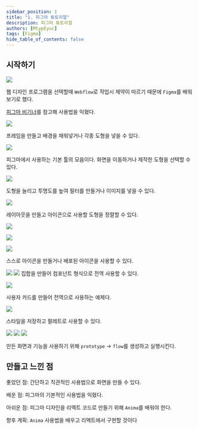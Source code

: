 ```yaml
---
sidebar_position: 1
title: "1. 피그마 튜토리얼"
description: 피그마 튜토리얼
authors: [MtypEyuc]
tags: [Figma]
hide_table_of_contents: false
---
```


## 시작하기

![](img/01/01.webp)

웹 디자인 프로그램을 선택할때 `Webflow`로 작업시 제약이 따르기 때문에 `Figma`를 배워보기로 했다.

[피그마 비기너](https://www.youtube.com/watch?v=ezldKx-jPag)를 참고해 사용법을 익혔다.


![](img/01/02.webp)  

프레임을 만들고 배경을 채워넣거나 각종 도형을 넣을 수 있다.  

![](img/01/03.webp) 

피그마에서 사용하는 기본 툴의 모음이다. 화면을 이동하거나 제작한 도형을 선택할 수 있다.

![](img/01/04.webp) 

도형을 늘리고 투명도를 높여 필터를 만들거나 이미지를 넣을 수 있다.

![](img/01/05.webp) 

레이아웃을 만들고 아이콘으로 사용할 도형을 정렬할 수 있다.

![](img/01/06.webp) 

![](img/01/07.webp) 

![](img/01/08.webp) 

스스로 아이콘을 만들거나 배포된 아이콘을 사용할 수 있다.

![](img/01/09.webp)
![](img/01/10.webp)
집합을 만들어 컴포넌트 형식으로 전역 사용할 수 있다.

![](img/01/11.webp) 

사용자 카드를 만들어 전역으로 사용하는 예제다.

![](img/01/12.webp) 

스타일을 저장하고 팔레트로 사용할 수 있다.

![](img/01/13.webp)
![](img/01/14.webp)
![](img/01/15.webp) 

만든 화면과 기능을 사용하기 위해 `prototype` -> `flow`를 생성하고 실행시킨다.

## 만들고 느낀 점

좋았던 점: 간단하고 직관적인 사용법으로 화면을 만들 수 있다.

배운 점: 피그마의 기본적인 사용법을 익혔다.

아쉬운 점: 피그마 디자인을 리엑트 코드로 만들기 위해 `Anima`를 배워야 한다.

향후 계획: `Anima` 사용법을 배우고 리엑트에서 구현할 것이다